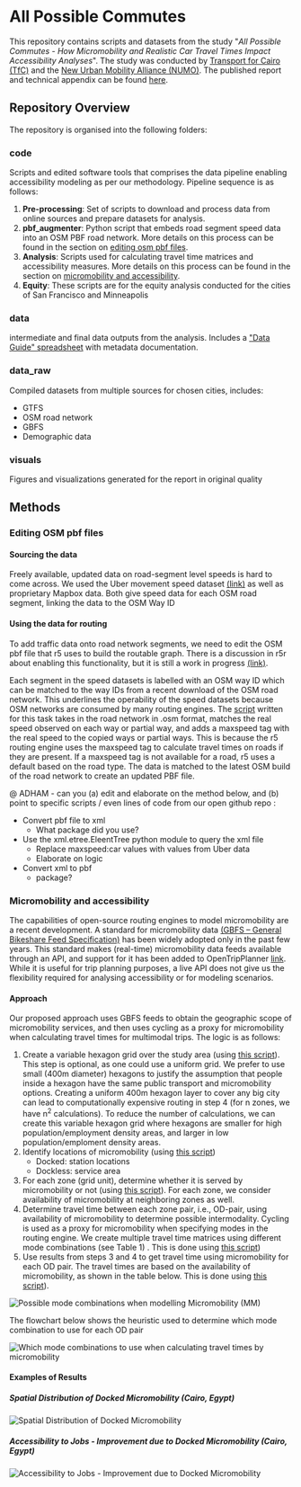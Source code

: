 # All Possible Commutes
This repository contains scripts and datasets from the study "*All Possible Commutes - How Micromobility and Realistic Car Travel Times Impact Accessibility Analyses*". The study was conducted by [Transport for Cairo (TfC)](https://transportforcairo.com/) and the [New Urban Mobility Alliance (NUMO)](https://www.numo.global/). The published report and technical appendix can be found [here](https://www.numo.global/resources/all-possible-commutes-accessibility-analysis-micromobility-paper).
 
 ## Repository Overview
 
 The repository is organised into the following folders: 
 ### code
Scripts and edited software tools that comprises the data pipeline enabling accessibility modeling as per our methodology. Pipeline sequence is as follows:
1. **Pre-processing**: Set of scripts to download and process data from online sources and prepare datasets for analysis.
2. **pbf_augmenter**: Python script that embeds road segment speed data into an OSM PBF road network. More details on this process can be found in the section on [editing osm pbf files](#editing-osm-pbf-files).
3. **Analysis**: Scripts used for calculating travel time matrices and accessibility measures. More details on this process can be found in the section on [micromobility and accessibility](#micromobility-and-accessibility).
4. **Equity**: These scripts are for the equity analysis conducted for the cities of San Francisco and Minneapolis
### data
intermediate and final data outputs from the analysis. Includes a ["Data Guide" spreadsheet](https://github.com/transportforcairo/wri-numo_access-analysis/blob/main/data/Data_Guide.xlsx) with metadata documentation.
### data_raw
Compiled datasets from multiple sources for chosen cities, includes:
 - GTFS
 - OSM road network
 - GBFS
 - Demographic data
### visuals
Figures and visualizations generated for the report in original quality

## Methods 

### Editing OSM pbf files

#### Sourcing the data 

Freely available, updated data on road-segment level speeds is hard to come across. We used the Uber movement speed dataset [(link)](https://movement.uber.com/explore/london/speeds/query?lang=en-GB&dt[tpb]=ALL_DAY&dt[wd;]=1,2,3,4,5,6,7&dt[dr][sd]=2020-03-01&dt[dr][ed]=2020-03-31&ff=) as well as proprietary Mapbox data. Both give speed data for each OSM road segment, linking the data to the OSM Way ID

#### Using the data for routing 

To add traffic data onto road network segments, we need to edit the OSM pbf file that r5 uses to build the routable graph. There is a discussion in r5r about enabling this functionality, but it is still a work in progress [(link)](https://github.com/ipeaGIT/r5r/issues/289). 

Each segment in the speed datasets is labelled with an OSM way ID which can be matched to the way IDs from a recent download of the OSM road network. This underlines the operability of the speed datasets because OSM networks are consumed by many routing engines.  The [script](https://github.com/transportforcairo/wri-numo_access-analysis/blob/main/code/2_pbf_augmenter/Maxspeed_setter_wfunctions.py) written for this task takes in the road network in .osm format, matches the real speed observed on each way or partial way, and adds a maxspeed tag with the real speed to the copied ways or partial ways. This is because the r5 routing engine uses the maxspeed tag to calculate travel times on roads if they are present. If a maxspeed tag is not available for a road, r5 uses a default based on the road type. The data is matched to the latest OSM build of the road network to create an updated PBF file. 

@ ADHAM - can you (a) edit and elaborate on the method below, and (b) point to specific scripts / even lines of code from our open github repo :

* Convert pbf file to xml
  - What package did you use?
* Use the xml.etree.EleentTree python module to query the xml file
  - Replace maxspeed:car values with values from Uber data
  - Elaborate on logic
* Convert xml to pbf
  - package?


### Micromobility and accessibility

The capabilities of open-source routing engines to model micromobility are a recent development. A standard for micromobility data [(GBFS – General Bikeshare Feed Specification)](https://github.com/MobilityData/gbfs) has been widely adopted only in the past few years. This standard makes (real-time) micromobility data feeds available through an API, and support for it has been added to OpenTripPlanner [link](https://docs.opentripplanner.org/en/v2.0.0/Configuration/#gbfs-configuration). While it is useful for trip planning purposes, a live API does not give us the flexibility required for analysing accessibility or for modeling scenarios.   

#### Approach 

Our proposed approach uses GBFS feeds to obtain the geographic scope of micromobility services, and then uses cycling as a proxy for micromobility when calculating travel times for multimodal trips. The logic is as follows: 
1. Create a variable hexagon grid over the study area (using [this script](https://github.com/transportforcairo/wri-numo_access-analysis/blob/main/code/1_Preprocessing/2.0_variable_hexgrid.R)). This step is optional, as one could use a uniform grid. We prefer to use small (400m diameter) hexagons to justify the assumption that people inside a hexagon have the same public transport and micromobility options. Creating a uniform 400m hexagon layer to cover any big city can lead to computationally expensive routing in step 4 (for n zones, we have n<sup>2</sup> calculations). To reduce the number of calculations, we can create this variable hexagon grid where hexagons are smaller for high population/employment density areas, and larger in low population/emploment density areas. 
2. Identify locations of micromobility (using [this script](https://github.com/transportforcairo/wri-numo_access-analysis/blob/main/code/1_Preprocessing/1_extract-get_gbfs.R))
   - Docked: station locations 
   - Dockless: service area 
3. For each zone (grid unit), determine whether it is served by micromobility or not (using [this script](https://github.com/transportforcairo/wri-numo_access-analysis/blob/main/code/1_Preprocessing/2.3_transform-gbfs2zones.R)). For each zone, we consider availability of micromobility at neighboring zones as well. 
4. Determine travel time between each zone pair, i.e., OD-pair, using availability of micromobility to determine possible intermodality. Cycling is used as a proxy for micromobility when specifying modes in the routing engine. We create multiple travel time matrices using different mode combinations (see Table 1) . This is done using [this script](https://github.com/transportforcairo/wri-numo_access-analysis/blob/main/code/3_Analysis/3.1_analysis-travel_time_r5.R))
5. Use results from steps 3 and 4 to get travel time using micromobility for each OD pair. The travel times are based on the availability of micromobility, as shown in the table below. This is done using [this script](https://github.com/transportforcairo/wri-numo_access-analysis/blob/main/code/3_Analysis/3.2_analysis-travel_time_scenarios.R)).


 ![Possible mode combinations when modelling Micromobility (MM)](./visuals/readme/mode_combinations_micromobility.png)

The flowchart below shows the heuristic used to determine which mode combination to use for each OD pair

 ![Which mode combinations to use when calculating travel times by micromobility](./visuals/readme/mode_combinations_flowchart.png)
 

#### Examples of Results

##### Spatial Distribution of Docked Micromobility (Cairo, Egypt)

![Spatial Distribution of Docked Micromobility](./visuals/svg_formats/Cairo/Spatial_Distribution_of_Docked_Micromobility.svg)

##### Accessibility to Jobs - Improvement due to Docked Micromobility (Cairo, Egypt)

![Accessibility to Jobs - Improvement due to Docked Micromobility](https://raw.githubusercontent.com/transportforcairo/wri-numo_access-analysis/main/visuals/svg_formats/Cairo/Accessibility_to_Jobs-Improvement_due_to_Docked_Micromobility.svg)
